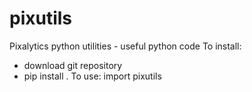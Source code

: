 # pixutils
Pixalytics python utilities - useful python code
To install:
- download git repository
- pip install .
To use: import pixutils
